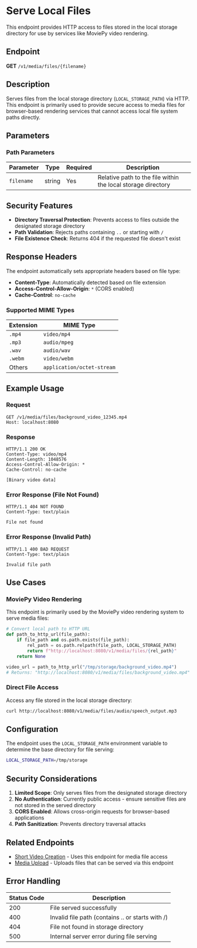 # Serve Local Files

This endpoint provides HTTP access to files stored in the local storage directory for use by services like MoviePy video rendering.

## Endpoint

**GET** `/v1/media/files/{filename}`

## Description

Serves files from the local storage directory (`LOCAL_STORAGE_PATH`) via HTTP. This endpoint is primarily used to provide secure access to media files for browser-based rendering services that cannot access local file system paths directly.

## Parameters

### Path Parameters

| Parameter | Type | Required | Description |
|-----------|------|----------|-------------|
| `filename` | string | Yes | Relative path to the file within the local storage directory |

## Security Features

- **Directory Traversal Protection**: Prevents access to files outside the designated storage directory
- **Path Validation**: Rejects paths containing `..` or starting with `/`
- **File Existence Check**: Returns 404 if the requested file doesn't exist

## Response Headers

The endpoint automatically sets appropriate headers based on file type:

- **Content-Type**: Automatically detected based on file extension
- **Access-Control-Allow-Origin**: `*` (CORS enabled)
- **Cache-Control**: `no-cache`

### Supported MIME Types

| Extension | MIME Type |
|-----------|-----------|
| `.mp4` | `video/mp4` |
| `.mp3` | `audio/mpeg` |
| `.wav` | `audio/wav` |
| `.webm` | `video/webm` |
| Others | `application/octet-stream` |

## Example Usage

### Request
```http
GET /v1/media/files/background_video_12345.mp4
Host: localhost:8080
```

### Response
```http
HTTP/1.1 200 OK
Content-Type: video/mp4
Content-Length: 1048576
Access-Control-Allow-Origin: *
Cache-Control: no-cache

[Binary video data]
```

### Error Response (File Not Found)
```http
HTTP/1.1 404 NOT FOUND
Content-Type: text/plain

File not found
```

### Error Response (Invalid Path)
```http
HTTP/1.1 400 BAD REQUEST
Content-Type: text/plain

Invalid file path
```

## Use Cases

### MoviePy Video Rendering
This endpoint is primarily used by the MoviePy video rendering system to serve media files:

```python
# Convert local path to HTTP URL
def path_to_http_url(file_path):
    if file_path and os.path.exists(file_path):
        rel_path = os.path.relpath(file_path, LOCAL_STORAGE_PATH)
        return f"http://localhost:8080/v1/media/files/{rel_path}"
    return None

video_url = path_to_http_url("/tmp/storage/background_video.mp4")
# Returns: "http://localhost:8080/v1/media/files/background_video.mp4"
```

### Direct File Access
Access any file stored in the local storage directory:

```bash
curl http://localhost:8080/v1/media/files/audio/speech_output.mp3
```

## Configuration

The endpoint uses the `LOCAL_STORAGE_PATH` environment variable to determine the base directory for file serving:

```bash
LOCAL_STORAGE_PATH=/tmp/storage
```

## Security Considerations

1. **Limited Scope**: Only serves files from the designated storage directory
2. **No Authentication**: Currently public access - ensure sensitive files are not stored in the served directory
3. **CORS Enabled**: Allows cross-origin requests for browser-based applications
4. **Path Sanitization**: Prevents directory traversal attacks

## Related Endpoints

- [Short Video Creation](../video/short/short_video.md) - Uses this endpoint for media file access
- [Media Upload](upload.md) - Uploads files that can be served via this endpoint

## Error Handling

| Status Code | Description |
|-------------|-------------|
| 200 | File served successfully |
| 400 | Invalid file path (contains .. or starts with /) |
| 404 | File not found in storage directory |
| 500 | Internal server error during file serving |
